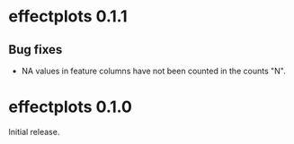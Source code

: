 # effectplots 0.1.1

## Bug fixes

- NA values in feature columns have not been counted in the counts "N".

# effectplots 0.1.0

Initial release.
